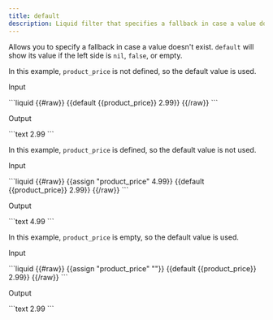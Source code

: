 ```yaml
---
title: default
description: Liquid filter that specifies a fallback in case a value doesn't exist.
---
```


Allows you to specify a fallback in case a value doesn't exist. `default` will show its value if the left side is `nil`, `false`, or empty.

In this example, `product_price` is not defined, so the default value is used.

<p class="code-label">Input</p>
```liquid
{{#raw}}
{{default {{product_price}} 2.99}}
{{/raw}}
```

<p class="code-label">Output</p>
```text
2.99
```

In this example, `product_price` is defined, so the default value is not used.

<p class="code-label">Input</p>
```liquid
{{#raw}}
{{assign "product_price" 4.99}}
{{default {{product_price}} 2.99}}
{{/raw}}
```

<p class="code-label">Output</p>
```text
4.99
```

In this example, `product_price` is empty, so the default value is used.

<p class="code-label">Input</p>
```liquid
{{#raw}}
{{assign "product_price" ""}}
{{default {{product_price}} 2.99}}
{{/raw}}
```

<p class="code-label">Output</p>
```text
2.99
```
